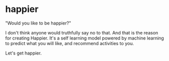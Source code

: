 # happier
"Would you like to be happier?"

I don't think anyone would truthfully say no to that. And that is the reason for creating Happier. It's a self learning model powered by machine learning to predict what you will like, and recommend activities to you.

Let's get happier.
